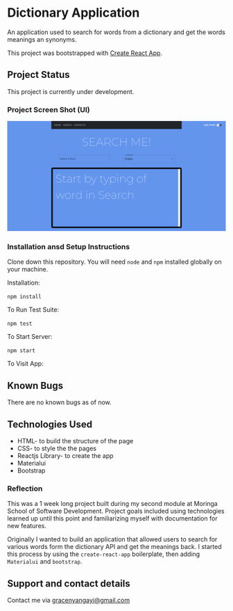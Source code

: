 # Dictionary Application
An application used to search for words from a dictionary and get the words meanings an synonyms.

This project was bootstrapped with [Create React App](https://github.com/facebook/create-react-app).

## Project Status
This project is currently under development.

### Project Screen Shot (UI)
<img src="src/assets/ui.png" alt="ui" />


### Installation ansd Setup Instructions

Clone down this repository. You will need `node` and `npm` installed globally on your machine.  

Installation:

`npm install`  

To Run Test Suite:  

`npm test`  

To Start Server:

`npm start`  

To Visit App:

## Known Bugs
There are no known bugs as of now.

## Technologies Used
* HTML- to build the structure of the page
* CSS- to style the the pages
* Reactjs Library- to create the app
* Materialui
* Bootstrap


### Reflection 
This was a 1 week long project built during my second module at Moringa School of Software Development. Project goals included using technologies learned up until this point and familiarizing myself with documentation for new features.

Originally I wanted to build an application that allowed users to search for various words form the dictionary API and get the meanings back.  I started this process by using the `create-react-app` boilerplate, then adding `Materialui` and `bootstrap`.

## Support and contact details
Contact me via gracenyangayi@gmail.com
